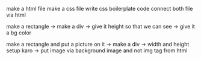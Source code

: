 make a html file
make a css file
write css boilerplate code
connect both file via html

make a rectangle
-> make a div
-> give it height so that we can see
-> give it a bg color

make a rectangle and put a picture on it
-> make a div
-> width and height setup karo
-> put image via background image and not img tag from html